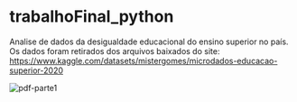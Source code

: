 # trabalhoFinal_python
Analise de dados da desigualdade educacional do ensino superior no país.
Os dados foram retirados dos arquivos baixados do site: https://www.kaggle.com/datasets/mistergomes/microdados-educacao-superior-2020

![pdf-parte1](https://github.com/zoesabrina/trabalhoFinal_python/assets/96883466/b7fc9728-d594-4ebc-b2b8-f95e9df64b6b)
